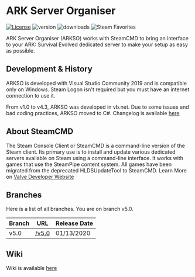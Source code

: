 # ARK Server Organiser
[![License](https://img.shields.io/github/license/CrackyStudio/arkso.svg)](https://github.com/CrackyStudio/arkso)
![version](https://img.shields.io/github/v/release/CrackyStudio/arkso)
![downloads](https://img.shields.io/github/downloads/CrackyStudio/arkso/total)
![Steam Favorites](https://img.shields.io/steam/favorites/951274291)

ARK Server Organiser (ARKSO) works with SteamCMD to bring an interface to your ARK: Survival Evolved dedicated server to make your setup as easy as possible.

## Development & History
ARKSO is developed with Visual Studio Community 2019 and is compatible only on Windows.
Steam Logon isn't required but you must have an internet connection to use it.

From v1.0 to v4.3, ARKSO was developed in vb.net. Due to some issues and bad coding practices, ARKSO moved to C#.
Changelog is available [here][changelog]

## About SteamCMD
The Steam Console Client or SteamCMD is a command-line version of the Steam client. Its primary use is to install and update various dedicated servers available on Steam using a command-line interface. It works with games that use the SteamPipe content system. All games have been migrated from the deprecated HLDSUpdateTool to SteamCMD. 
Learn More on [Valve Developer Website][VDW]

## Branches
Here is a list of all branches. You are on branch v5.0.

| Branch | URL | Release Date |
| ------ | ------ | ------ |
| v5.0 | [/v5.0][v5.0] | 01/13/2020 |

## Wiki
Wiki is available [here][wiki]

[v5.0]: <https://github.com/CrackyStudio/arkso/tree/v5.0>
[VDW]: <https://developer.valvesoftware.com/wiki/SteamCMD>
[changelog]: <https://github.com/CrackyStudio/arkso/blob/v5.0/Docs/Changelog.md>
[wiki]: <https://github.com/CrackyStudio/arkso/wiki>
